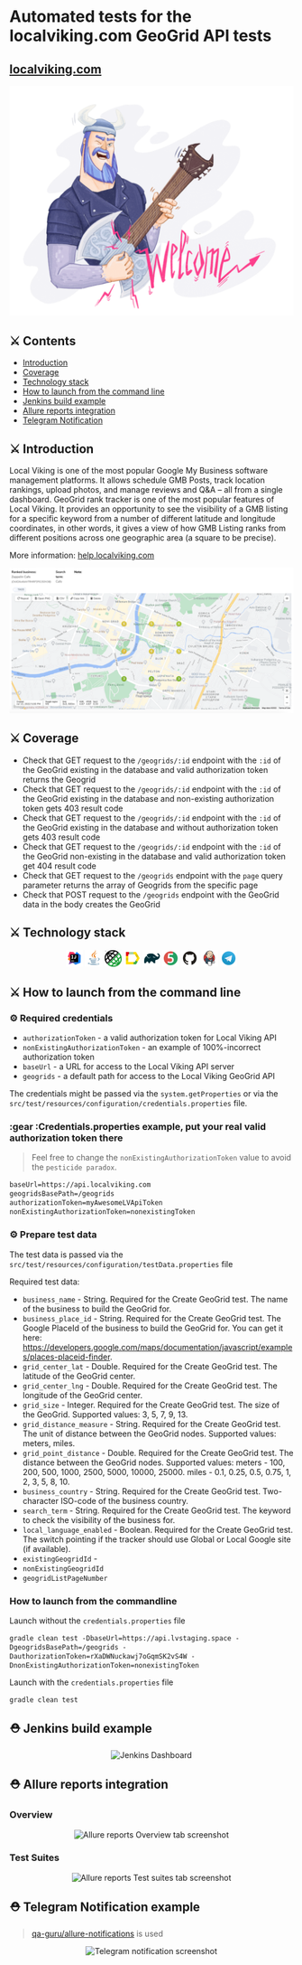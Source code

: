 # Automated tests for the localviking.com GeoGrid API tests

## <a href = "https://localviking.com" target ="_blank">localviking.com</a>

<p align="center">
<img title="Local Viking Welcome" src="images/screenshots/LocalVikingWelcome.png">
</p>

## :crossed_swords: Contents

- <a href="#crossed_swords-introduction">Introduction</a>
- <a href="#crossed_swords-coverage">Coverage</a>
- <a href="#crossed_swords-technology-stack">Technology stack</a>
- <a href="#crossed_swords-how-to-launch-from-the-command-line">How to launch from the command line</a>
- <a href="#crossed_swords-jenkins-build-example">Jenkins build example</a>
- <a href="#crossed_swords-allure-reports-integration">Allure reports integration</a>
- <a href="#crossed_swords-telegram-Notification">Telegram Notification</a>

## :crossed_swords: Introduction

<p>
Local Viking is one of the most popular Google My Business software management platforms. 
It allows schedule GMB Posts, track location rankings, upload photos, and manage reviews and Q&A 
– all from a single dashboard. GeoGrid rank tracker is one of the most popular features of Local Viking. 
It provides an opportunity to see the visibility of a GMB listing for a specific keyword from a number of different
latitude and longitude coordinates, in other words, it gives a view of how GMB Listing ranks from different positions
across one geographic area (a square to be precise).
</p>
<p>
More information: <a href="https://help.localviking.com/en/articles/2893952-geogrid-rank-tracking-explained" target="_blank">help.localviking.com</a>
</p>
<p align="center">
<img title="Local Viking GeoGrid example" src="images/screenshots/LocalVikingGeogridExample.png">
</p>

## :crossed_swords: Coverage

- Check that GET request to the `/geogrids/:id` endpoint with the `:id` of the GeoGrid existing in the database and valid authorization token returns the Geogrid
- Check that GET request to the `/geogrids/:id` endpoint with the `:id` of the GeoGrid existing in the database and non-existing authorization token gets 403 result code
- Check that GET request to the `/geogrids/:id` endpoint with the `:id` of the GeoGrid existing in the database and without authorization token gets 403 result code
- Check that GET request to the `/geogrids/:id` endpoint with the `:id` of the GeoGrid non-existing in the database and valid authorization token get 404 result code
- Check that GET request to the `/geogrids` endpoint with the `page` query parameter returns the array of Geogrids from the specific page
- Check that POST request to the `/geogrids` endpoint with the GeoGrid data in the body creates the GeoGrid

## :crossed_swords: Technology stack

<p align="center">
<img width="6%" title="IntelliJ IDEA" src="images/logos/Intelij_IDEA.svg">
<img width="6%" title="Java" src="images/logos/Java.svg">
<img width="6%" title="Rest-Assured" src="images/logos/RestAssured.svg">
<img width="6%" title="Allure Report" src="images/logos/Allure_Report.svg">
<img width="6%" title="Gradle" src="images/logos/Gradle.svg">
<img width="6%" title="JUnit5" src="images/logos/JUnit5.svg">
<img width="6%" title="GitHub" src="images/logos/GitHub.svg">
<img width="6%" title="Jenkins" src="images/logos/Jenkins.svg">
<img width="6%" title="Telegram" src="images/logos/Telegram.svg">
</p>

## :crossed_swords: How to launch from the command line

### :gear: Required credentials

- `authorizationToken` - a valid authorization token for Local Viking API
- `nonExistingAuthorizationToken` - an example of 100%-incorrect authorization token
- `baseUrl` - a URL for access to the Local Viking API server
- `geogrids` - a default path for access to the Local Viking GeoGrid API

The credentials might be passed via the `system.getProperties` or via the `src/test/resources/configuration/credentials.properties` file.

### :gear :Credentials.properties example, put your real valid authorization token there

>Feel free to change the `nonExistingAuthorizationToken` value to avoid the `pesticide paradox`.

```
baseUrl=https://api.localviking.com
geogridsBasePath=/geogrids
authorizationToken=myAwesomeLVApiToken
nonExistingAuthorizationToken=nonexistingToken
```

### :gear: Prepare test data

The test data is passed via the `src/test/resources/configuration/testData.properties` file

Required test data:
- `business_name` - String. Required for the Create GeoGrid test. The name of the business to build the GeoGrid for.
- `business_place_id` - String. Required for the Create GeoGrid test. The Google PlaceId of the business to build the GeoGrid for. You can get it here: <a href = "https://developers.google.com/maps/documentation/javascript/examples/places-placeid-finder" target = "_blank">https://developers.google.com/maps/documentation/javascript/examples/places-placeid-finder</a>.
- `grid_center_lat` - Double. Required for the Create GeoGrid test. The latitude of the GeoGrid center.
- `grid_center_lng` - Double. Required for the Create GeoGrid test. The longitude of the GeoGrid center.
- `grid_size` - Integer. Required for the Create GeoGrid test. The size of the GeoGrid. Supported values: 3, 5, 7, 9, 13. 
- `grid_distance_measure` - String. Required for the Create GeoGrid test. The unit of distance between the GeoGrid nodes. Supported values: meters, miles.
- `grid_point_distance` - Double. Required for the Create GeoGrid test. The distance between the GeoGrid nodes. Supported values: meters - 100, 200, 500, 1000, 2500, 5000, 10000, 25000. miles - 0.1, 0.25, 0.5, 0.75, 1, 2, 3, 5, 8, 10.
- `business_country` - String. Required for the Create GeoGrid test. Two-character ISO-code of the business country.
- `search_term` - String. Required for the Create GeoGrid test. The keyword to check the visibility of the business for.
- `local_language_enabled` - Boolean. Required for the Create GeoGrid test. The switch pointing if the tracker should use Global or Local Google site (if available).
- `existingGeogridId` - 
- `nonExistingGeogridId`
- `geogridListPageNumber`

### How to launch from the commandline

Launch without the `credentials.properties` file

```
gradle clean test -DbaseUrl=https://api.lvstaging.space -DgeogridsBasePath=/geogrids -DauthorizationToken=rXaDWNuckawj7oGqmSK2vS4W -DnonExistingAuthorizationToken=nonexistingToken
```

Launch with the `credentials.properties` file

```
gradle clean test
```

## :rescue_worker_helmet: Jenkins build example

<p align="center">
<img title="Jenkins Dashboard" src="images/screenshots/jenkins-redrift-build-main-page.png">
</p>

## :rescue_worker_helmet: Allure reports integration

### Overview

<p align="center">
<img title="Allure reports Overview tab screenshot" src="images/screenshots/allure-reports-redrift-main-page.png">
</p>

### Test Suites

<p align="center">
<img title="Allure reports Test suites tab screenshot" src="images/screenshots/allure-redrift-reports-tests.png">
</p>

## :rescue_worker_helmet: Telegram Notification example

> <a href="https://github.com/qa-guru/allure-notifications">qa-guru/allure-notifications</a> is used

<p align="center">
<img title="Telegram notification screenshot" src="images/screenshots/telegram-redrift-tests-notification.png">
</p>


